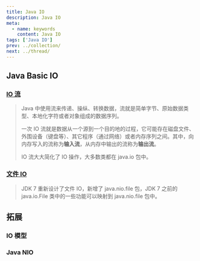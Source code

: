 ```yaml
---
title: Java IO
description: Java IO
meta:
  - name: keywords
    content: Java IO
tags: ['Java IO']
prev: ../collection/
next: ../thread/
---
```


## Java Basic IO

### [IO 流](./io-streams)

> Java 中使用流来传递、操纵、转换数据，流就是简单字节、原始数据类型、本地化字符或者对象组成的数据序列。
>
> 一次 IO 流就是数据从一个源到一个目的地的过程，它可能存在磁盘文件、外围设备（键盘等）、其它程序（通过网络）或者内存序列之间。其中，向内存写入的流称为**输入流**，从内存中输出的流称为**输出流**。
>
> IO 流大大简化了 IO 操作，大多数类都在 java.io 包中。

### [文件 IO](./file-io)

> JDK 7 重新设计了文件 IO，新增了 java.nio.file 包，JDK 7 之前的 java.io.File 类中的一些功能可以映射到 java.nio.file 包中。
>

## 拓展

### IO 模型

### Java NIO